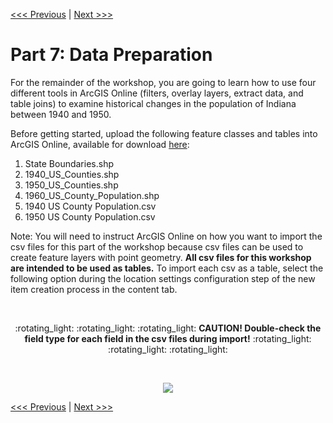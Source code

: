 [<<< Previous](f.md) | [Next >>>](h.md)  

# Part 7: Data Preparation

For the remainder of the workshop, you are going to learn how to use four different tools in ArcGIS Online (filters, overlay layers, extract data, and table joins) to examine historical changes in the population of Indiana between 1940 and 1950.

Before getting started, upload the following feature classes and tables into ArcGIS Online, available for download [here]():

1. State Boundaries.shp
2. 1940_US_Counties.shp
3. 1950_US_Counties.shp
4. 1960_US_County_Population.shp
5. 1940 US County Population.csv
6. 1950 US County Population.csv

Note: You will need to instruct ArcGIS Online on how you want to import the csv files for this part of the workshop because csv files can be used to create feature layers with point geometry. **All csv files for this workshop are intended to be used as tables.** To import each csv as a table, select the following option during the location settings configuration step of the new item creation process in the content tab.

<br>
<p align="center">
  :rotating_light: :rotating_light: :rotating_light: <b>CAUTION! Double-check the field type for each field in the csv files during import!</b> :rotating_light: :rotating_light: :rotating_light:
</p>
<br>

<p align="center">
  <img src="https://github.com/jacobmswisher/ArcGIS-Online-for-the-Digital-Humanist/blob/main/Sections/Images/Figure%2058.jpg">
</p>

[<<< Previous](f.md) | [Next >>>](h.md)  
